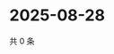# 2025-08-28

共 0 条

<!-- BEGIN ZHIHUVIDEO -->
<!-- 最后更新时间 Thu Aug 28 2025 19:09:36 GMT+0800 (China Standard Time) -->

<!-- END ZHIHUVIDEO -->
